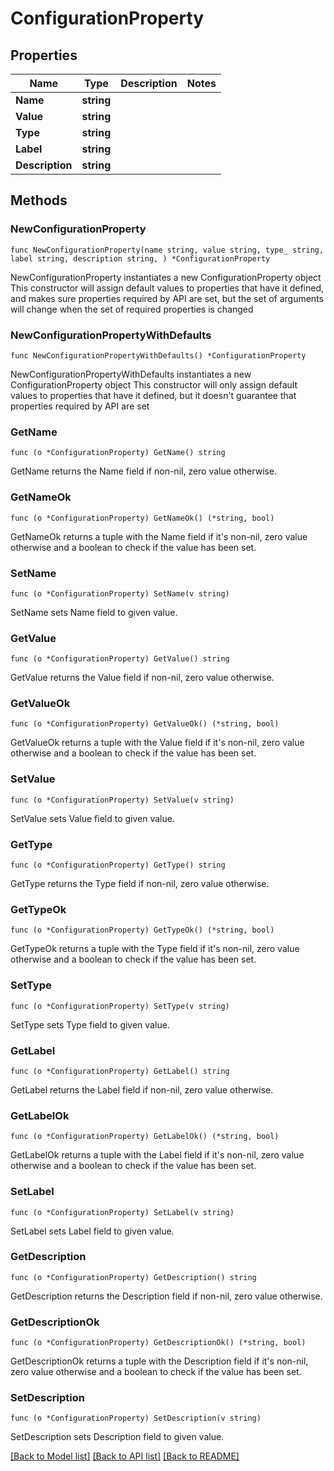 # ConfigurationProperty

## Properties

Name | Type | Description | Notes
------------ | ------------- | ------------- | -------------
**Name** | **string** |  | 
**Value** | **string** |  | 
**Type** | **string** |  | 
**Label** | **string** |  | 
**Description** | **string** |  | 

## Methods

### NewConfigurationProperty

`func NewConfigurationProperty(name string, value string, type_ string, label string, description string, ) *ConfigurationProperty`

NewConfigurationProperty instantiates a new ConfigurationProperty object
This constructor will assign default values to properties that have it defined,
and makes sure properties required by API are set, but the set of arguments
will change when the set of required properties is changed

### NewConfigurationPropertyWithDefaults

`func NewConfigurationPropertyWithDefaults() *ConfigurationProperty`

NewConfigurationPropertyWithDefaults instantiates a new ConfigurationProperty object
This constructor will only assign default values to properties that have it defined,
but it doesn't guarantee that properties required by API are set

### GetName

`func (o *ConfigurationProperty) GetName() string`

GetName returns the Name field if non-nil, zero value otherwise.

### GetNameOk

`func (o *ConfigurationProperty) GetNameOk() (*string, bool)`

GetNameOk returns a tuple with the Name field if it's non-nil, zero value otherwise
and a boolean to check if the value has been set.

### SetName

`func (o *ConfigurationProperty) SetName(v string)`

SetName sets Name field to given value.


### GetValue

`func (o *ConfigurationProperty) GetValue() string`

GetValue returns the Value field if non-nil, zero value otherwise.

### GetValueOk

`func (o *ConfigurationProperty) GetValueOk() (*string, bool)`

GetValueOk returns a tuple with the Value field if it's non-nil, zero value otherwise
and a boolean to check if the value has been set.

### SetValue

`func (o *ConfigurationProperty) SetValue(v string)`

SetValue sets Value field to given value.


### GetType

`func (o *ConfigurationProperty) GetType() string`

GetType returns the Type field if non-nil, zero value otherwise.

### GetTypeOk

`func (o *ConfigurationProperty) GetTypeOk() (*string, bool)`

GetTypeOk returns a tuple with the Type field if it's non-nil, zero value otherwise
and a boolean to check if the value has been set.

### SetType

`func (o *ConfigurationProperty) SetType(v string)`

SetType sets Type field to given value.


### GetLabel

`func (o *ConfigurationProperty) GetLabel() string`

GetLabel returns the Label field if non-nil, zero value otherwise.

### GetLabelOk

`func (o *ConfigurationProperty) GetLabelOk() (*string, bool)`

GetLabelOk returns a tuple with the Label field if it's non-nil, zero value otherwise
and a boolean to check if the value has been set.

### SetLabel

`func (o *ConfigurationProperty) SetLabel(v string)`

SetLabel sets Label field to given value.


### GetDescription

`func (o *ConfigurationProperty) GetDescription() string`

GetDescription returns the Description field if non-nil, zero value otherwise.

### GetDescriptionOk

`func (o *ConfigurationProperty) GetDescriptionOk() (*string, bool)`

GetDescriptionOk returns a tuple with the Description field if it's non-nil, zero value otherwise
and a boolean to check if the value has been set.

### SetDescription

`func (o *ConfigurationProperty) SetDescription(v string)`

SetDescription sets Description field to given value.



[[Back to Model list]](../README.md#documentation-for-models) [[Back to API list]](../README.md#documentation-for-api-endpoints) [[Back to README]](../README.md)


